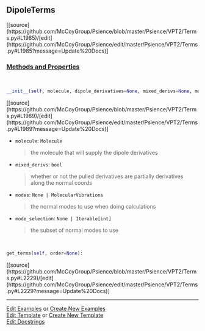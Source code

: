 ## <a id="Psience.VPT2.Terms.DipoleTerms">DipoleTerms</a> 
<div class="docs-source-link" markdown="1">
[[source](https://github.com/McCoyGroup/Psience/blob/master/Psience/VPT2/Terms.py#L1985)/[edit](https://github.com/McCoyGroup/Psience/edit/master/Psience/VPT2/Terms.py#L1985?message=Update%20Docs)]
</div>



<div class="collapsible-section">
 <div class="collapsible-section collapsible-section-header" markdown="1">
 
### <a class="collapse-link" data-toggle="collapse" href="#methods">Methods and Properties</a> <a class="float-right" data-toggle="collapse" href="#methods"><i class="fa fa-chevron-down"></i></a>

 </div>
 <div class="collapsible-section collapsible-section-body collapse" id="methods" markdown="1">

<a id="Psience.VPT2.Terms.DipoleTerms.__init__" class="docs-object-method">&nbsp;</a> 
```python
__init__(self, molecule, dipole_derivatives=None, mixed_derivs=None, modes=None, mode_selection=None, logger=None, parallelizer=None, checkpointer=None, **opts): 
```
<div class="docs-source-link" markdown="1">
[[source](https://github.com/McCoyGroup/Psience/blob/master/Psience/VPT2/Terms.py#L1989)/[edit](https://github.com/McCoyGroup/Psience/edit/master/Psience/VPT2/Terms.py#L1989?message=Update%20Docs)]
</div>


- `molecule`: `Molecule`
    >the molecule that will supply the dipole derivatives
- `mixed_derivs`: `bool`
    >whether or not the pulled derivatives are partially derivatives along the normal coords
- `modes`: `None | MolecularVibrations`
    >the normal modes to use when doing calculations
- `mode_selection`: `None | Iterable[int]`
    >the subset of normal modes to use

<a id="Psience.VPT2.Terms.DipoleTerms.get_terms" class="docs-object-method">&nbsp;</a> 
```python
get_terms(self, order=None): 
```
<div class="docs-source-link" markdown="1">
[[source](https://github.com/McCoyGroup/Psience/blob/master/Psience/VPT2/Terms.py#L2229)/[edit](https://github.com/McCoyGroup/Psience/edit/master/Psience/VPT2/Terms.py#L2229?message=Update%20Docs)]
</div>

 </div>
</div>




___

[Edit Examples](https://github.com/McCoyGroup/Psience/edit/gh-pages/ci/examples/Psience/VPT2/Terms/DipoleTerms.md) or 
[Create New Examples](https://github.com/McCoyGroup/Psience/new/gh-pages/?filename=ci/examples/Psience/VPT2/Terms/DipoleTerms.md) <br/>
[Edit Template](https://github.com/McCoyGroup/Psience/edit/gh-pages/ci/docs/Psience/VPT2/Terms/DipoleTerms.md) or 
[Create New Template](https://github.com/McCoyGroup/Psience/new/gh-pages/?filename=ci/docs/templates/Psience/VPT2/Terms/DipoleTerms.md) <br/>
[Edit Docstrings](https://github.com/McCoyGroup/Psience/edit/master/Psience/VPT2/Terms.py#L1985?message=Update%20Docs)